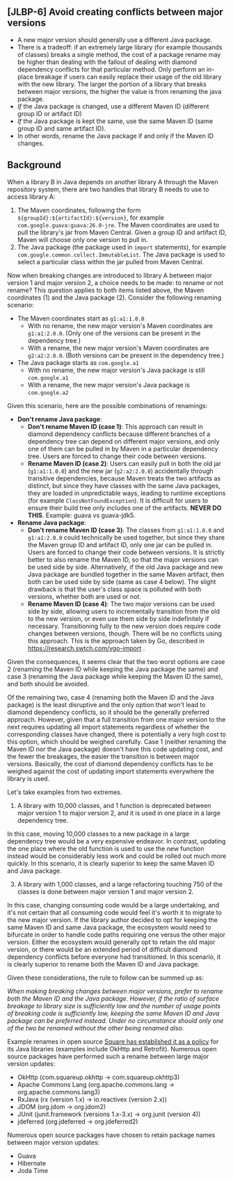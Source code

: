 [JLBP-6] Avoid creating conflicts between major versions
------------------------------------------------------------------------

- A new major version should generally use a different Java package.
- There is a tradeoff: if an extremely large library (for example thousands of
  classes) breaks a single method, the cost of a package rename may be higher
  than dealing with the fallout of dealing with diamond dependency conflicts for
  that particular method. Only perform an in-place breakage if users can easily
  replace their usage of the old library with the new library. The larger the
  portion of a library that breaks between major versions, the higher the value
  is from renaming the java package.
- *If* the Java package is changed, use a different Maven ID (different group ID
  or artifact ID)
- *If* the Java package is kept the same, use the same Maven ID (same group ID
  and same artifact ID).
- In other words, rename the Java package if and only if the Maven ID changes.

Background
----------

When a library B in Java depends on another library A through the Maven
repository system, there are two handles that library B needs to use to access
library A:

1. The Maven coordinates, following the form
   `${groupId}:${artifactId}:${version}`, for example
   `com.google.guava:guava:26.0-jre`. The Maven coordinates are used to pull the
   library's jar from Maven Central. Given a group ID and artifact ID, Maven
   will choose only one version to pull in.
2. The Java package (the package used in `import` statements), for example
   `com.google.common.collect.ImmutableList`. The Java package is used to select
   a particular class within the jar pulled from Maven Central.

Now when breaking changes are introduced to library A between major version 1
and major version 2, a choice needs to be made: to rename or not rename? This
question applies to both items listed above, the Maven coordinates (1) and the
Java package (2). Consider the following renaming scenario:

- The Maven coordinates start as `g1:a1:1.0.0`
  - With no rename, the new major version's Maven coordinates are
    `g1:a1:2.0.0`. (Only one of the versions can be present in the dependency
    tree.)
  - With a rename, the new major version's Maven coordinates are
    `g2:a2:2.0.0`. (Both versions can be present in the dependency tree.)
- The Java package starts as `com.google.a1`
  - With no rename, the new major version's Java package is still
    `com.google.a1`
  - With a rename, the new major version's Java package is `com.google.a2`

Given this scenario, here are the possible combinations of renamings:

- **Don't rename Java package**:
  - **Don't rename Maven ID (case 1)**: This approach can result in diamond
    dependency conflicts because different branches of a dependency tree can
    depend on different major versions, and only one of them can be pulled in by
    Maven in a particular dependency tree. Users are forced to change their code
    between versions.
  - **Rename Maven ID (case 2)**: Users can easily pull in both the old jar
    (`g1:a1:1.0.0`) and the new jar (`g2:a2:2.0.0`) accidentally through
    transitive dependencies, because Maven treats the two artifacts as distinct,
    but since they have classes with the same Java packages, they are loaded in
    unpredictable ways, leading to runtime exceptions (for example
    `ClassNotFoundException`). It is difficult for users to ensure their build
    tree only includes one of the artifacts. **NEVER DO THIS**. Example: guava
    vs guava-jdk5.
- **Rename Java package**:
  - **Don't rename Maven ID (case 3)**: The classes from `g1:a1:1.0.0` and
    `g1:a1:2.0.0` could technically be used together, but since they share the
    Maven group ID and artifact ID, only one jar can be pulled in. Users are
    forced to change their code between versions. It is strictly better to also
    rename the Maven ID, so that the major versions can be used side by side.
    Alternatively, if the old Java package and new Java package are bundled
    together in the same Maven artifact, then both can be used side by side
    (same as case 4 below). The slight drawback is that the user's class space
    is polluted with both versions, whether both are used or not.
  - **Rename Maven ID (case 4)**: The two major versions can be used side by
    side, allowing users to incrementally transition from the old to the new
    version, or even use them side by side indefinitely if
    necessary. Transitioning fully to the new version does require code changes
    between versions, though. There will be no conflicts using this
    approach. This is the approach taken by Go, described in
    https://research.swtch.com/vgo-import .

Given the consequences, it seems clear that the two worst options are case 2
(renaming the Maven ID while keeping the Java package the same) and case 3
(renaming the Java package while keeping the Maven ID the same), and both should
be avoided.

Of the remaining two, case 4 (renaming both the Maven ID and the Java
package) is the least disruptive and the only option that won't lead to diamond
dependency conflicts, so it should be the generally preferred approach. However,
given that a full transition from one major version to the next requires
updating all import statements regardless of whether the corresponding classes
have changed, there is potentially a very high cost to this option, which should
be weighed carefully. Case 1 (neither renaming the Maven ID nor the
Java package) doesn't have this code updating cost, and the fewer the breakages,
the easier the transition is between major versions. Basically, the cost of
diamond dependency conflicts has to be weighed against the cost of updating
import statements everywhere the library is used.

Let's take examples from two extremes.

1. A library with 10,000 classes, and 1 function is deprecated between major
   version 1 to major version 2, and it is used in one place in a large
   dependency tree.

In this case, moving 10,000 classes to a new package in a large dependency tree
would be a very expensive endeavor. In contrast, updating the one place where
the old function is used to use the new function instead would be considerably
less work and could be rolled out much more quickly. In this scenario, it is
clearly superior to keep the same Maven ID and Java package.

3. A library with 1,000 classes, and a large refactoring touching 750 of the
   classes is done between major version 1 and major version 2.

In this case, changing consuming code would be a large undertaking, and it's not
certain that all consuming code would feel it's worth it to migrate to the new
major version. If the library author decided to opt for keeping the same Maven
ID and same Java package, the ecosystem would need to bifurcate in
order to handle code paths requiring one versus the other major version. Either
the ecosystem would generally opt to retain the old major version, or there
would be an extended period of difficult diamond dependency conflicts before
everyone had transitioned. In this scenario, it is clearly superior to rename
both the Maven ID and Java package.

Given these considerations, the rule to follow can be summed up as:

*When making breaking changes between major versions, prefer to rename both the
Maven ID and the Java package. However, if the ratio of surface
breakage to library size is sufficiently low and the number of usage points of
breaking code is sufficiently low, keeping the same Maven ID and Java
package can be preferred instead. Under no circumstance should only one of the
two be renamed without the other being renamed also.*

Example renames in open source 
[Square has established it as a policy](http://jakewharton.com/java-interoperability-policy-for-major-version-updates/)
for its Java libraries (examples include OkHttp and Retrofit). Numerous open
source packages have performed such a rename between large major version
updates:
- OkHttp (com.squareup.okhttp -> com.squareup.okhttp3)
- Apache Commons Lang (org.apache.commons.lang -> org.apache.commons.lang3)
- RxJava (rx (version 1.x) -> io.reactivex (version 2.x))
- JDOM (org.jdom -> org.jdom2)
- JUnit (junit.framework (versions 1.x-3.x) -> org.junit (version 4))
- jdeferred (org.jdeferred -> org.jdeferred2)

Numerous open source packages have chosen to retain package names between
major version updates:
- Guava
- Hibernate
- Joda Time
